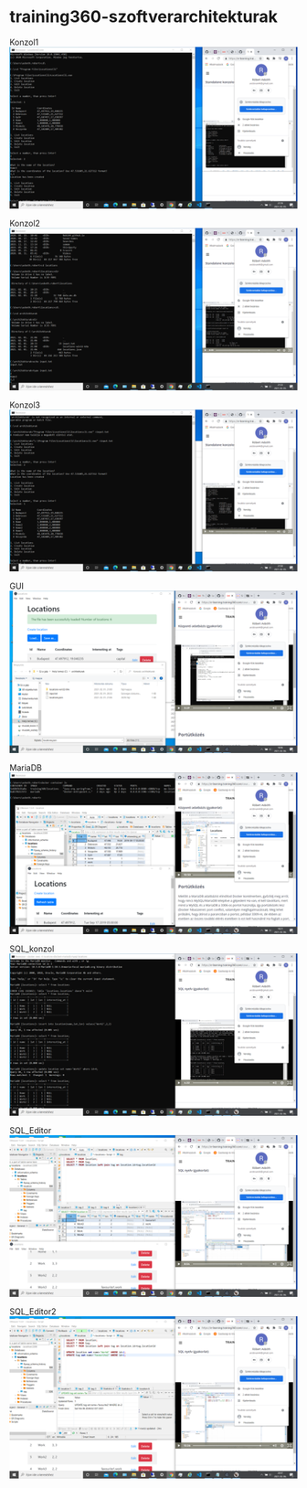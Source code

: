 # training360-szoftverarchitekturak

Konzol1
![](https://github.com/Robi44/training360-szoftverarchitekturak/blob/main/konzol1.png)

Konzol2
![](https://github.com/Robi44/training360-szoftverarchitekturak/blob/main/konzol2.png)

Konzol3
![](https://github.com/Robi44/training360-szoftverarchitekturak/blob/main/konzol3.png)

GUI
![](https://github.com/Robi44/training360-szoftverarchitekturak/blob/main/GUI.png)

MariaDB
![](https://github.com/Robi44/training360-szoftverarchitekturak/blob/main/MariaDB.png)

SQL_konzol
![](https://github.com/Robi44/training360-szoftverarchitekturak/blob/main/SQL_konzol.png)

SQL_Editor
![](https://github.com/Robi44/training360-szoftverarchitekturak/blob/main/SQL_Editor1.png)

SQL_Editor2
![](https://github.com/Robi44/training360-szoftverarchitekturak/blob/main/SQL_Editor2.png)
